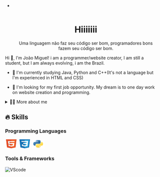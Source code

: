 - <!--título-->
<div id="user-content-toc">
  <ul align="center">
    <summary><h1 style="display: inline-block">Hiiiiiii</h1></summary>
    Uma linguagem não faz seu código ser bom, programadores bons fazem seu código ser bom. 
</div>

<!-- Presentation -->
<p>
  Hi 👋, I'm João Miguel! i am a programmer/website creator, I am still a student, but I am always evolving, i am  the Brazil.

  - 🌱 I'm currently studying Java, Python and C++(It's not a language but I'm experienced in HTML and CSS)

  - 🔭 I'm looking for my first job opportunity. My dream is to one day work on website creation and programming.
</p>

<!-- Dropdown -->
<details>
  <summary>👨‍💻 More about me</summary>

  - 💬I am 15 years old and currently live in Brazil. I'm almost fluent in Spanish and have experience with Python and a little Java, I'm currently studying at Etec in Santa Isabel in the technical course of information technology for the internet(T.I), I have experience with HTML (it's not a language but just to make it clear (lol))
  - ⚡I like reading, whether it's a good book, manga or comics, as well as watching movies and playing games! I believe that our personal interests contribute to a more accurate perception of things and to solving problems. :0
</details>






## 🔥 Skills
<!-- Skills: Programming Languages -->
  <div style="flex-basis: 48%;">
    <h3>Programming Languages</h3>
    <img align="center" alt="HTML" height="30" width="40" src="https://raw.githubusercontent.com/devicons/devicon/master/icons/html5/html5-original.svg">
    <img align="center" alt="CSS" height="30" width="40" src="https://raw.githubusercontent.com/devicons/devicon/master/icons/css3/css3-original.svg">
    <img align="center" alt="Python" height="30" width="40" src="https://raw.githubusercontent.com/devicons/devicon/master/icons/python/python-original.svg">
  </div>
  
  <!-- Skills: Tools & Frameworks -->
  <div style="flex-basis: 48%;">
    <h3>Tools & Frameworks</h3>
    <img align="center" alt="VScode" height="30" width="40" src="https://cdn.jsdelivr.net/gh/devicons/devicon/icons/vscode/vscode-original.svg">
  </div>
  

